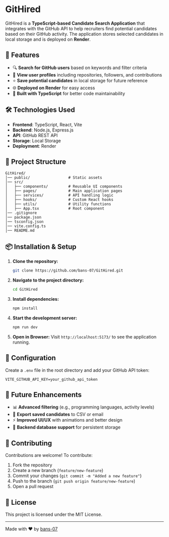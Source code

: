 # GitHired

GitHired is a **TypeScript-based Candidate Search Application** that integrates with the GitHub API to help recruiters find potential candidates based on their GitHub activity. The application stores selected candidates in local storage and is deployed on **Render**.

## 🚀 Features

- 🔍 **Search for GitHub users** based on keywords and filter criteria
- 📂 **View user profiles** including repositories, followers, and contributions
- ⭐ **Save potential candidates** in local storage for future reference
- 🌐 **Deployed on Render** for easy access
- 🎨 **Built with TypeScript** for better code maintainability

## 🛠️ Technologies Used

- **Frontend**: TypeScript, React, Vite
- **Backend**: Node.js, Express.js
- **API**: GitHub REST API
- **Storage**: Local Storage
- **Deployment**: Render

## 📂 Project Structure
```
GitHired/
│── public/                 # Static assets
│── src/
│   ├── components/         # Reusable UI components
│   ├── pages/              # Main application pages
│   ├── services/           # API handling logic
│   ├── hooks/              # Custom React hooks
│   ├── utils/              # Utility functions
│   ├── App.tsx             # Root component
│── .gitignore
│── package.json
│── tsconfig.json
│── vite.config.ts
│── README.md
```

## 📦 Installation & Setup

1. **Clone the repository:**
   ```sh
   git clone https://github.com/bans-07/GitHired.git
   ```

2. **Navigate to the project directory:**
   ```sh
   cd GitHired
   ```

3. **Install dependencies:**
   ```sh
   npm install
   ```

4. **Start the development server:**
   ```sh
   npm run dev
   ```

5. **Open in Browser:**
   Visit `http://localhost:5173/` to see the application running.

## 🔧 Configuration

Create a `.env` file in the root directory and add your GitHub API token:
```
VITE_GITHUB_API_KEY=your_github_api_token
```

## 📌 Future Enhancements

- 📊 **Advanced filtering** (e.g., programming languages, activity levels)
- 📧 **Export saved candidates** to CSV or email
- ⚡ **Improved UI/UX** with animations and better design
- 🔄 **Backend database support** for persistent storage

## 🤝 Contributing

Contributions are welcome! To contribute:
1. Fork the repository
2. Create a new branch (`feature/new-feature`)
3. Commit your changes (`git commit -m "Added a new feature"`)
4. Push to the branch (`git push origin feature/new-feature`)
5. Open a pull request

## 📜 License
This project is licensed under the MIT License.

---
Made with ❤️ by [bans-07](https://github.com/bans-07)

